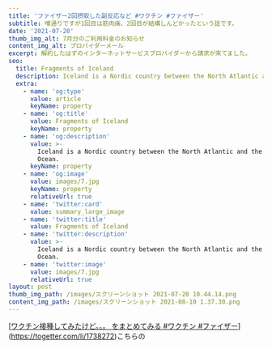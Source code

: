 ```yaml
---
title: 'ファイザー2回摂取した副反応など #ワクチン #ファイザー'
subtitle: 噂通りですが1回目は筋肉痛、2回目が結構しんどかったという話です。
date: '2021-07-20'
thumb_img_alt: 7月分のご利用料金のお知らせ
content_img_alt: プロバイダーメール
excerpt: 解約したはずのインターネットサービスプロバイダーから請求が来てました。
seo:
  title: Fragments of Iceland
  description: Iceland is a Nordic country between the North Atlantic and the Arctic Ocean.
  extra:
    - name: 'og:type'
      value: article
      keyName: property
    - name: 'og:title'
      value: Fragments of Iceland
      keyName: property
    - name: 'og:description'
      value: >-
        Iceland is a Nordic country between the North Atlantic and the Arctic
        Ocean.
      keyName: property
    - name: 'og:image'
      value: images/7.jpg
      keyName: property
      relativeUrl: true
    - name: 'twitter:card'
      value: summary_large_image
    - name: 'twitter:title'
      value: Fragments of Iceland
    - name: 'twitter:description'
      value: >-
        Iceland is a Nordic country between the North Atlantic and the Arctic
        Ocean.
    - name: 'twitter:image'
      value: images/7.jpg
      relativeUrl: true
layout: post
thumb_img_path: /images/スクリーンショット 2021-07-20 10.44.14.png
content_img_path: /images/スクリーンショット 2021-08-10 1.37.30.png
---
```



\[[ワクチン接種してみたけど。。。 をまとめてみる #ワクチン #ファイザー](https://togetter.com/li/1738272)]\(https://togetter.com/li/1738272)こちらの



